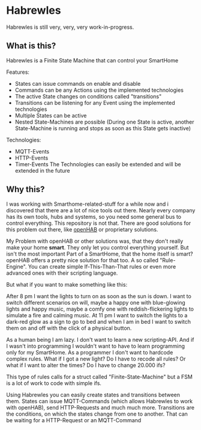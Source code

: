 # Habrewles

Habrewles is still very, very, very work-in-progress.

## What is this?
Habrewles is a Finite State Machine that can control your SmartHome

Features:
  * States can issue commands on enable and disable
  * Commands can be any Actions using the implemented technologies
  * The active State changes on conditions called "transitions"
  * Transitions can be listening for any Event using the implemented technologies
  * Multiple States can be active
  * Nested State-Machines are possible (During one State is active, another State-Machine
  is running and stops as soon as this State gets inactive)

Technologies:
  * MQTT-Events
  * HTTP-Events
  * Timer-Events
The Technologies can easily be extended and will be extended in the future

## Why this?
I was working with Smarthome-related-stuff for a while now and i
discovered that there are a lot of nice tools out there. Nearly
every company has its own tools, hubs and systems, so you need
some general bus to control everything. This repository is not
that. There are good solutions for this problem out there, like
[openHAB](https://www.openhab.org/) or proprietary solutions.

My Problem with openHAB or other solutions was, that they don't really
make your home **smart**. They only let you control everything yourself.
But isn't the most important Part of a SmartHome, that the home itself
is smart? openHAB offers a pretty nice solution  for that too. A so called
"Rule-Engine". You can create simple If-This-Than-That rules or even
more advanced ones with their scripting language.

But what if you want to make something like this:

After 8 pm I want the lights to turn on as soon as the sun is down.
I want to switch different scenarios on will, maybe a happy one with
blue-glowing lights and happy music, maybe a comfy one with reddish-flickering
lights to simulate a fire and calming music. At 11 pm I want to switch
the lights to a dark-red glow as a sign to go to bed and when I am in bed
I want to switch them on and off with the click of a physical button.

As a human being I am lazy. I don't want to learn a new scripting-API.
And if I wasn't into programming I wouldn't want to have to learn programming
only for my SmartHome.
As a programmer I don't want to hardcode complex rules. What if I got a
new light? Do I have to recode all rules? Or what if I want to alter the
times? Do I have to change 20.000 ifs?

This type of rules calls for a struct called "Finite-State-Machine" but
a FSM is a lot of work to code with simple ifs.

Using Habrewles you can easily create states and transitions between them.
States can issue MQTT-Commands (which allows Habrewles to work with openHAB),
send HTTP-Requests and much much more.
Transitions are the conditions, on which the states change from one to another.
That can be waiting for a HTTP-Request or an MQTT-Command